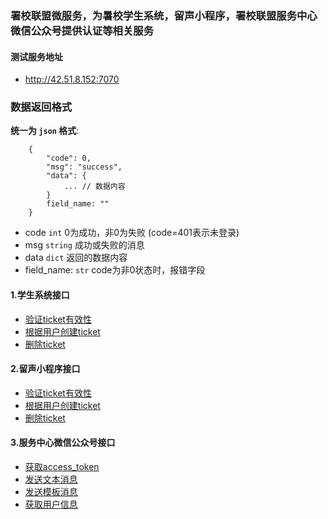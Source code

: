 ### 署校联盟微服务，为暑校学生系统，留声小程序，署校联盟服务中心微信公众号提供认证等相关服务

#### 测试服务地址
- http://42.51.8.152:7070


### 数据返回格式

**统一为 `json` 格式**:
```
    {
        "code": 0,
        "msg": "success",
        "data": {
            ... // 数据内容
        }
        field_name: ""
    }
```
- code `int` 0为成功，非0为失败 (code=401表示未登录)
- msg `string` 成功或失败的消息
- data `dict` 返回的数据内容
- field_name: `str`  code为非0状态时，报错字段


#### 1.学生系统接口
- [验证ticket有效性](docs/stu_system/ticket_authorize.md)
- [根据用户创建ticket](docs/stu_system/create_ticket.md)
- [删除ticket](docs/stu_system/delete_ticket.md)


#### 2.留声小程序接口
- [验证ticket有效性](docs/ugc_system/ticket_authorize.md)
- [根据用户创建ticket](docs/ugc_system/create_ticket.md)
- [删除ticket](docs/ugc_system/delete_ticket.md)


#### 3.服务中心微信公众号接口
- [获取access_token](docs/weixin/get_access_token.md)
- [发送文本消息](docs/weixin/send_text_message.md)
- [发送模板消息](docs/weixin/send_template_message.md)
- [获取用户信息](docs/weixin/get_user_info.md)
